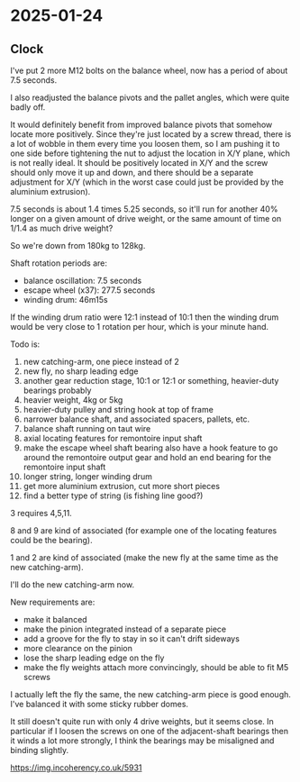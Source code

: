 # 2025-01-24

## Clock

I've put 2 more M12 bolts on the balance wheel, now has a period of about 7.5 seconds.

I also readjusted the balance pivots and the pallet angles, which were quite badly off.

It would definitely benefit from improved balance pivots that somehow locate more
positively. Since they're just located by a screw thread, there is a lot of wobble in them
every time you loosen them, so I am pushing it to one side before tightening the nut
to adjust the location in X/Y plane, which is not really ideal. It should be positively
located in X/Y and the screw should only move it up and down, and there should be a
separate adjustment for X/Y (which in the worst case could just be provided by the aluminium
extrusion).

7.5 seconds is about 1.4 times 5.25 seconds, so it'll run for another 40% longer on
a given amount of drive weight, or the same
amount of time on 1/1.4 as much drive weight?

So we're down from 180kg to 128kg.

Shaft rotation periods are:

 * balance oscillation: 7.5 seconds
 * escape wheel (x37): 277.5 seconds
 * winding drum: 46m15s

If the winding drum ratio were 12:1 instead of 10:1 then the winding drum would be very
close to 1 rotation per hour, which is your minute hand.

Todo is:

1. new catching-arm, one piece instead of 2
2. new fly, no sharp leading edge
3. another gear reduction stage, 10:1 or 12:1 or something, heavier-duty bearings probably
4. heavier weight, 4kg or 5kg
5. heavier-duty pulley and string hook at top of frame
6. narrower balance shaft, and associated spacers, pallets, etc.
7. balance shaft running on taut wire
8. axial locating features for remontoire input shaft
9. make the escape wheel shaft bearing also have a hook feature to go around the remontoire output gear and hold an end bearing for the remontoire input shaft
10. longer string, longer winding drum
11. get more aluminium extrusion, cut more short pieces
12. find a better type of string (is fishing line good?)

3 requires 4,5,11.

8 and 9 are kind of associated (for example one of the locating features could be the
bearing).

1 and 2 are kind of associated (make the new fly at the same time as the new catching-arm).

I'll do the new catching-arm now.

New requirements are:

 * make it balanced
 * make the pinion integrated instead of a separate piece
 * add a groove for the fly to stay in so it can't drift sideways
 * more clearance on the pinion
 * lose the sharp leading edge on the fly
 * make the fly weights attach more convincingly, should be able to fit M5 screws

I actually left the fly the same, the new catching-arm piece is good enough. I've balanced
it with some sticky rubber domes.

It still doesn't quite run with only 4 drive weights, but it seems close. In particular
if I loosen the screws on one of the adjacent-shaft bearings then it winds a lot more
strongly, I think the bearings may be misaligned and binding slightly.

https://img.incoherency.co.uk/5931
